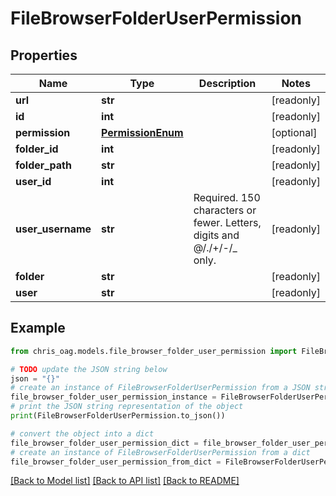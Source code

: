 # FileBrowserFolderUserPermission


## Properties

Name | Type | Description | Notes
------------ | ------------- | ------------- | -------------
**url** | **str** |  | [readonly] 
**id** | **int** |  | [readonly] 
**permission** | [**PermissionEnum**](PermissionEnum.md) |  | [optional] 
**folder_id** | **int** |  | [readonly] 
**folder_path** | **str** |  | [readonly] 
**user_id** | **int** |  | [readonly] 
**user_username** | **str** | Required. 150 characters or fewer. Letters, digits and @/./+/-/_ only. | [readonly] 
**folder** | **str** |  | [readonly] 
**user** | **str** |  | [readonly] 

## Example

```python
from chris_oag.models.file_browser_folder_user_permission import FileBrowserFolderUserPermission

# TODO update the JSON string below
json = "{}"
# create an instance of FileBrowserFolderUserPermission from a JSON string
file_browser_folder_user_permission_instance = FileBrowserFolderUserPermission.from_json(json)
# print the JSON string representation of the object
print(FileBrowserFolderUserPermission.to_json())

# convert the object into a dict
file_browser_folder_user_permission_dict = file_browser_folder_user_permission_instance.to_dict()
# create an instance of FileBrowserFolderUserPermission from a dict
file_browser_folder_user_permission_from_dict = FileBrowserFolderUserPermission.from_dict(file_browser_folder_user_permission_dict)
```
[[Back to Model list]](../README.md#documentation-for-models) [[Back to API list]](../README.md#documentation-for-api-endpoints) [[Back to README]](../README.md)


